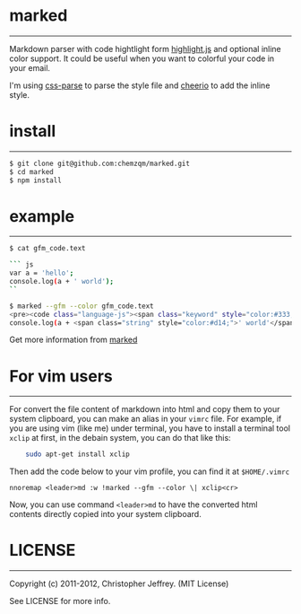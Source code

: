 # marked
- - -

Markdown parser with code hightlight form [highlight.js](https://github.com/isagalaev/highlight.js) and optional inline color support. It could be useful when you want to colorful your code in your email.

I'm using [css-parse](https://github.com/visionmedia/node-css-parse) to parse the style file and [cheerio](https://github.com/MatthewMueller/cheerio) to add the inline style.

# install
- - -

```bash
$ git clone git@github.com:chemzqm/marked.git
$ cd marked
$ npm install
```

# example
- - -

```bash
$ cat gfm_code.text 

``` js
var a = 'hello';
console.log(a + ' world');
`` 

$ marked --gfm --color gfm_code.text 
<pre><code class="language-js"><span class="keyword" style="color:#333;font-weight:bold;">var</span> a = <span class="string" style="color:#d14;">'hello'</span>;
console.log(a + <span class="string" style="color:#d14;">' world'</span>);</code></pre></span></span></span></code></pre>
```
Get more information from [marked](https://github.com/chjj/marked)

# For vim users
- - -
For convert the file content of markdown into html and copy them to your system clipboard, you can make an alias in your `vimrc` file. For example, if you are using vim (like me) under terminal, you have to install a terminal tool `xclip` at first, in the debain system, you can do that like this:

``` bash
    sudo apt-get install xclip
```
Then add the code below to your vim profile, you can find it at `$HOME/.vimrc` 

``` viml
nnoremap <leader>md :w !marked --gfm --color \| xclip<cr>
```
Now, you can use command `<leader>md` to have the converted html contents directly copied into your system clipboard.

# LICENSE
- - -
Copyright (c) 2011-2012, Christopher Jeffrey. (MIT License)

See LICENSE for more info.

